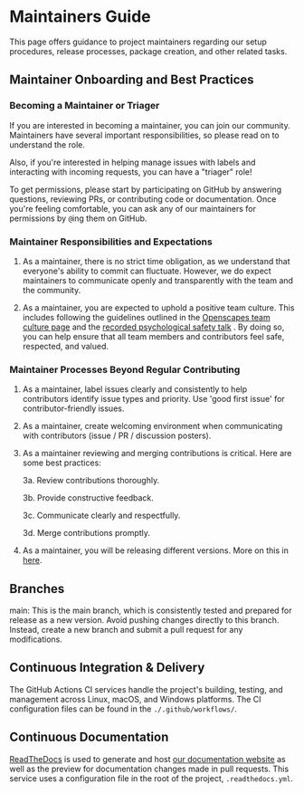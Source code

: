 # Maintainers Guide

This page offers guidance to project maintainers regarding our setup procedures, release processes, package creation, and other related tasks.

## Maintainer Onboarding and Best Practices

### Becoming a Maintainer or Triager

If you are interested in becoming a maintainer, you can join our community. Maintainers have several important responsibilities, so please read on to understand the role.

Also, if you're interested in helping manage issues with labels and interacting with incoming requests, you can have a "triager" role!

To get permissions, please start by participating on GitHub by answering questions, reviewing PRs, or contributing code or documentation. Once you're feeling comfortable, you can ask any of our maintainers for permissions by `@`ing them on GitHub.

### Maintainer Responsibilities and Expectations

1. As a maintainer, there is no strict time obligation, as we understand that everyone's ability to commit can fluctuate. However, we do expect maintainers to communicate openly and transparently with the team and the community.

2. As a maintainer, you are expected to uphold a positive team culture. This includes following the guidelines outlined in the [Openscapes team culture page](https://openscapes.github.io/series/core-lessons/team-culture.html) and the [recorded psychological safety talk](https://www.youtube.com/watch?v=rzi-qkl8u5M) . By doing so, you can help ensure that all team members and contributors feel safe, respected, and valued.


### Maintainer Processes Beyond Regular Contributing

1. As a maintainer, label issues clearly and consistently to help contributors identify issue types and priority. Use 'good first issue' for contributor-friendly issues.

2. As a maintainer, create welcoming environment when communicating with contributors (issue / PR / discussion posters).

3. As a maintainer reviewing and merging contributions is critical. Here are some best practices:

    3a. Review contributions thoroughly.

    3b. Provide constructive feedback.

    3c. Communicate clearly and respectfully.

    3d. Merge contributions promptly.

4. As a maintainer, you will be releasing different versions. More on this in [here](./releasing.md).

## Branches

main: This is the main branch, which is consistently tested and prepared for release as a new version. Avoid pushing changes directly to this branch. Instead, create a new branch and submit a pull request for any modifications.


## Continuous Integration & Delivery

The GitHub Actions CI services handle the project's building, testing, and management across Linux, macOS, and Windows platforms. The CI configuration files can be found in the `./.github/workflows/`.


## Continuous Documentation

[ReadTheDocs](https://readthedocs.org/projects/earthaccess/) is used to generate and host [our documentation website](https://earthaccess.readthedocs.io/) as well as the preview for documentation changes made in pull requests. This service uses a configuration file in the root of the project, `.readthedocs.yml`.
